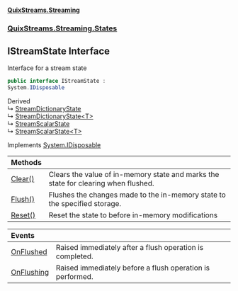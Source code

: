 #### [QuixStreams.Streaming](index.md 'index')
### [QuixStreams.Streaming.States](QuixStreams.Streaming.States.md 'QuixStreams.Streaming.States')

## IStreamState Interface

Interface for a stream state

```csharp
public interface IStreamState :
System.IDisposable
```

Derived  
&#8627; [StreamDictionaryState](StreamDictionaryState.md 'QuixStreams.Streaming.States.StreamDictionaryState')  
&#8627; [StreamDictionaryState&lt;T&gt;](StreamDictionaryState_T_.md 'QuixStreams.Streaming.States.StreamDictionaryState<T>')  
&#8627; [StreamScalarState](StreamScalarState.md 'QuixStreams.Streaming.States.StreamScalarState')  
&#8627; [StreamScalarState&lt;T&gt;](StreamScalarState_T_.md 'QuixStreams.Streaming.States.StreamScalarState<T>')

Implements [System.IDisposable](https://docs.microsoft.com/en-us/dotnet/api/System.IDisposable 'System.IDisposable')

| Methods | |
| :--- | :--- |
| [Clear()](IStreamState.Clear().md 'QuixStreams.Streaming.States.IStreamState.Clear()') | Clears the value of in-memory state and marks the state for clearing when flushed. |
| [Flush()](IStreamState.Flush().md 'QuixStreams.Streaming.States.IStreamState.Flush()') | Flushes the changes made to the in-memory state to the specified storage. |
| [Reset()](IStreamState.Reset().md 'QuixStreams.Streaming.States.IStreamState.Reset()') | Reset the state to before in-memory modifications |

| Events | |
| :--- | :--- |
| [OnFlushed](IStreamState.OnFlushed.md 'QuixStreams.Streaming.States.IStreamState.OnFlushed') | Raised immediately after a flush operation is completed. |
| [OnFlushing](IStreamState.OnFlushing.md 'QuixStreams.Streaming.States.IStreamState.OnFlushing') | Raised immediately before a flush operation is performed. |
